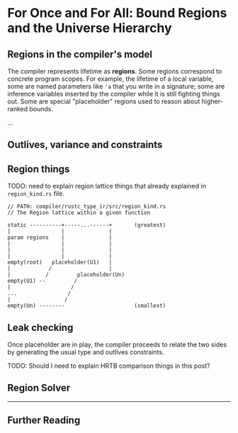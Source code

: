 # For Once and For All: Bound Regions and the Universe Hierarchy

## Regions in the compiler's model

The compiler represents lifetime as **regions**. Some regions correspond to concrete program scopes. For example, the lifetime of a local variable, some are named parameters like `'a` that you write in a signature; some are inference variables inserted by the compiler while it is still fighting things out. Some are special "placeholder" regions used to reason about higher-ranked bounds.

...

## Outlives, variance and constraints

## Region things

TODO: need to explain region lattice things that already explained in `region_kind.rs` file.

```text
// PATH: compiler/rustc_type_ir/src/region_kind.rs
// The Region lattice within a given function

static ----------+-----...------+       (greatest)
|                |              |
param regions    |              |
|                |              |
|                |              |
|                |              |
empty(root)   placeholder(U1)   |
|            /                  |
|           /         placeholder(Un)
empty(U1) --         /
|                   /
...                /
|                 /
empty(Un) --------                      (smallest)
```

## Leak checking

Once placeholder are in play, the compiler proceeds to relate the two sides by generating the usual type and outlives constraints.

TODO: Should I need to explain HRTB comparison things in this post?

## Region Solver

---

## Further Reading
